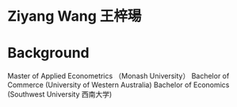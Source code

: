 # Ziyang Wang 王梓瑒
# Background
Master of Applied Econometrics （Monash University）
Bachelor of Commerce (University of Western Australia)
Bachelor of Economics (Southwest University 西南大学)
